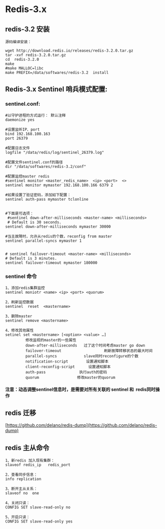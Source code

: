 # Redis-3.x

## redis-3.2 安装

    源码编译安装：
    
    wget http://download.redis.io/releases/redis-3.2.0.tar.gz
    tar -xvf redis-3.2.0.tar.gz
    cd  redis-3.2.0
    make
    #make MALLOC=libc
    make PREFIX=/data/softwares/redis-3.2  install

## Redis-3.x  Sentinel 哨兵模式配置:

### sentinel.conf:

    #以守护进程的方式运行： 默认注释
    daemonize yes

    #设置监听IP、port
    bind 192.168.100.163
    port 26379

    #配置日志文件
    logfile "/data/redis/log/sentinel_26379.log"

    #配置文件sentinel.conf的路径
    dir "/data/softwares/redis-3.2/conf"

    #配置监控master redis 
    #sentinel monitor <master_redis_name>  <ip> <port>  <>
    sentinel monitor mymaster 192.168.100.166 6379 2

    #如果设置了验证密码，添加如下配置：
    sentinel auth-pass mymaster tclonline


    #下面是可选项：
     #sentinel down-after-milliseconds <master-name> <milliseconds>
     # Default is 30 seconds.
    sentinel down-after-milliseconds mymaster 30000

    #当主故障时，允许从redis的个数，reconfig from master
    sentinel parallel-syncs mymaster 1


    # sentinel failover-timeout <master-name> <milliseconds>
    # Default is 3 minutes.
    sentinel failover-timeout mymaster 180000
    
### sentinel 命令
    1、添加redis集群监控
    sentinel moniotr <name> <ip> <port> <quorum>

    2、刷新监控数据
    sentinel  reset  <mastername>

    3、删除master
    sentinel remove <mastername>

    4、修改其他属性
    setinel set <mastername> [<option> <value> …]
             修改监视的master的一些属性
             down-after-milliseconds   过了这个时间考虑master go down
             failover-timeout                   刷新故障转移状态的最大时间
             parallel-syncs            slave同时reconfigure的个数
             notification-script        设置通知脚本
             client-reconfig-script      设置通知脚本
             auth-pass               执行auth的密码
             quorum                 修改master的quorum

#### 注意：动态调整sentinel信息时，是需要对所有关联的 sentinel 和  redis同时操作

## redis 迁移
[https://github.com/delano/redis-dump](https://github.com/delano/redis-dump)



## redis 主从命令
    1、新redis 加入现有集群：
    slaveof redis_ip   redis_port
    
    2、查看同步信息：
    info replication
    
    3、断开主从关系：
    slaveof no  one
    
    4、关闭只读：
    CONFIG SET slave-read-only no 
    
    5、开启只读：
    CONFIG SET slave-read-only yes
